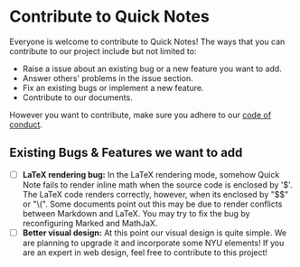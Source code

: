 # Contribute to Quick Notes

Everyone is welcome to contribute to Quick Notes! The ways that you can contribute to our project include but not limited to:
- Raise a issue about an existing bug or a new feature you want to add.
- Answer others' problems in the issue section.
- Fix an existing bugs or implement a new feature.
- Contribute to our documents.

However you want to contribute, make sure you adhere to our [code of conduct](CODE_OF_CONDUCT.md).

## Existing Bugs \& Features we want to add
- [ ] **LaTeX rendering bug:** In the LaTeX rendering mode, somehow Quick Note fails to render inline math when the source code is enclosed by '\$'. The LaTeX code renders correctly, however, when its enclosed by "\$\$" or "\\(". Some documents point out this may be due to render conflicts between Markdown and LaTeX. You may try to fix the bug by reconfiguring Marked and MathJaX.
- [ ] **Better visual design:** At this point our visual design is quite simple. We are planning to upgrade it and incorporate some NYU elements! If you are an expert in web design, feel free to contribute to this project!